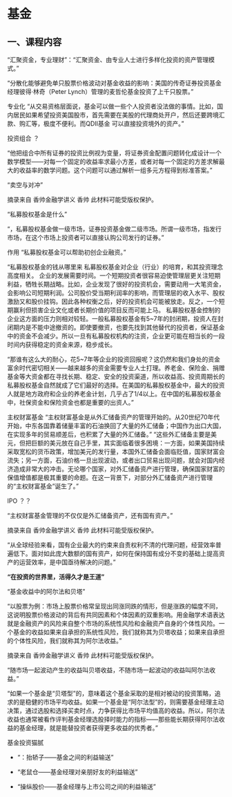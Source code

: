 # 基金

## 一、课程内容


“汇聚资金，专业理财”：“汇聚资金、由专业人士进行多样化投资的资产管理模式。”


“分散化能够避免单只股票价格波动对基金收益的影响：美国的传奇证券投资基金经理彼得·林奇（Peter Lynch）管理的麦哲伦基金投资了上千只股票。”



专业化 “从交易资格层面说，基金可以做一些个人投资者没法做的事情。比如，国内居民如果希望投资美国股市，首先需要在美股的代理商处开户，然后还要跨境汇款、购汇等，极度不便利。而QDII基金
	 可以直接投资境外的资产。”





投资组合 ？

“他把组合中所有证券的投资比例视为变量，将证券资金配置问题转化成设计一个数学模型——对每一个固定的收益率求最小方差，或者对每一个固定的方差求解最大的收益率的数学问题。这个问题可以通过解析一组多元方程得到标准答案。”

“卖空与对冲”

摘录来自
香帅金融学讲义
香帅
此材料可能受版权保护。





“私募股权基金是什么”

“，私募股权基金做一级市场，证券投资基金做二级市场。所谓一级市场，指发行市场，在这个市场上投资者可以直接认购公司发行的证券。”

作用
“私募股权基金可以帮助初创企业融资。”

“私募股权基金的钱从哪里来
	私募股权基金对企业（行业）的培育，和其投资理念高度相关。
	企业的发展需要时间。一个短期投资者很容易迫使管理层更关注短期利益，牺牲长期战略。比如，企业发现了很好的投资机会，需要动用一大笔资金，会影响公司短期利润。公司股价受当期利润率的影响，而管理层的收入水平、股权激励又和股价挂钩。因此各种权衡之后，好的投资机会可能被放走。反之，一个短期赢利但损害企业文化或者长期价值的项目反而可能上马。
	私募股权基金控制的企业这方面的压力则相对较轻。一般私募股权基金有5~7年的封闭期，投资人在封闭期内是不能中途撤资的。即使要撤资，也要先找到其他替代的投资者，保证基金中的资金不会减少。所以一旦有私募股权机构的注资，企业更可能在相当长的一段时间内获得稳定的资金来源，稳步成长。


“那谁有这么大的耐心，花5~7年等企业的投资回报呢？这仍然和我们身处的资金富余时代密切相关——越来越多的资金需要专业人士打理。养老金、保险金、捐赠基金等大资金都在寻找长期、稳定、安全的投资渠道，所以收益高、投资周期长的私募股权基金自然就成了它们最好的选择。在美国的私募股权基金中，最大的投资人就是地方政府和企业的养老金计划，几乎占了1/4以上。在中国的私募股权基金中，社保资金和保险资金也都是重要的出资人。”



主权财富基金
“主权财富基金是从外汇储备资产的管理开始的。从20世纪70年代开始，中东各国靠着储量丰富的石油换回了大量的外汇储备；中国作为出口大国，在实现多年的贸易顺差后，也积累了大量的外汇储备。”
“这些外汇储备主要是美元，但把巨额的美元放在自己手里，其实面临着很多困境：一方面，如果美国持续采取宽松的货币政策，增加美元的发行量，本国外汇储备会面临贬值，国家财富会流失；另一方面，石油价格一旦出现波动，或者出口贸易出现问题，就会对国内经济造成非常大的冲击。无论哪个国家，对外汇储备资产进行管理，确保国家财富的保值增值都是极其重要的命题。在这一背景下，对部分外汇储备资产进行管理的“主权财富基金”诞生了。”


IPO ？？

“主权财富基金管理的不仅仅是外汇储备资产，还有国有资产。”

摘录来自
香帅金融学讲义
香帅
此材料可能受版权保护。



“从全球经验来看，国有企业最大的约束来自责权利不清的代理问题，经营效率普遍低下。面对如此庞大数额的国有资产，如何在保持国有成分不变的基础上提高资产的运营效率，是中国亟待解决的问题。”



**“在投资的世界里，活得久才是王道”**



“基金收益中的阿尔法和贝塔”

“以股票为例：市场上股票价格常呈现出同涨同跌的情形，但是涨跌的幅度不同，这说明股票价格波动的背后有共同因素和个体因素的双重影响。用金融学术语表达就是金融资产的风险来自整个市场的系统性风险和金融资产自身的个体性风险。一个基金的收益如果来自承担的系统性风险，我们就称其为贝塔收益；如果来自承担的个体性风险，我们就称其为阿尔法收益。”

摘录来自
香帅金融学讲义
香帅
此材料可能受版权保护。

“随市场一起波动产生的收益叫贝塔收益，不随市场一起波动的收益叫阿尔法收益。”


“如果一个基金是“贝塔型”的，意味着这个基金采取的是相对被动的投资策略，追求的是稳健的市场平均收益。如果一个基金是“阿尔法型”的，则需要基金经理主动决策，通过选股和选择买卖时点，力争获得比市场平均值高的收益。所以，阿尔法收益也通常被看作评判基金经理选股择时能力的指标——那些能长期获得阿尔法收益的基金经理，就是能替投资者获得更多收益的优秀者。”



基金投资猫腻

- “：抬轿子——基金之间的利益输送”


- “老鼠仓——基金经理对亲朋好友的利益输送”



- “操纵股价——基金经理与上市公司之间的利益输送”

